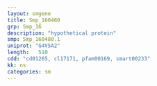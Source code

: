 ```yaml
---
layout: smgene
title: Smp_160480
grp: Smp_16
description: "hypothetical protein"
smp: Smp_160480.1
uniprot: "G4V5A2"
length:   510
cdd: "cd01265, cl17171, pfam00169, smart00233"
kk: ns
categories: sm
---
```

